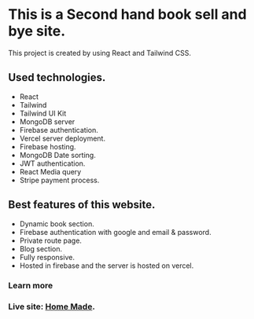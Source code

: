 # This is a Second hand book sell and bye site.

This project is created by using React and Tailwind CSS.

## Used technologies.

- React
- Tailwind
- Tailwind UI Kit
- MongoDB server
- Firebase authentication.
- Vercel server deployment.
- Firebase hosting.
- MongoDB Date sorting.
- JWT authentication.
- React Media query
- Stripe payment process.

## Best features of this website.

- Dynamic book section.
- Firebase authentication with google and email & password.
- Private route page.
- Blog section.
- Fully responsive.
- Hosted in firebase and the server is hosted on vercel.

### Learn more

### Live site: [Home Made](https://home-made-2e78e.web.app/).
